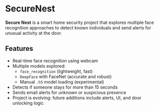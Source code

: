 # SecureNest

**Secure Nest** is a smart home security project that explores multiple face recognition approaches to detect known individuals and send alerts for unusual activity at the door.

## Features

- Real-time face recognition using webcam
- Multiple models explored:
  - `face_recognition` (lightweight, fast)
  - `DeepFace` with FaceNet (accurate and robust)
  - Manual `.h5` model loading (experimental)
- Detects if someone stays for more than 15 seconds
- Sends email alerts for unknown or suspicious presence
- Project is evolving: future additions include alerts, UI, and door unlocking logic



